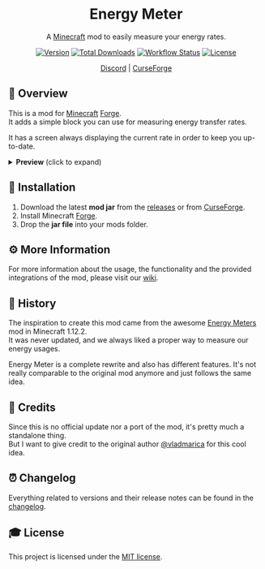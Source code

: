 <div align="center">
<h1>Energy Meter</h1>

A [Minecraft] mod to easily measure your energy rates.

[![Version][version_badge]][version_link]
[![Total Downloads][total_downloads_badge]][curseforge]
[![Workflow Status][workflow_status_badge]][workflow_status_link]
[![License][license_badge]][license]

[Discord] | [CurseForge]

</div>

## **📑 Overview**
This is a mod for [Minecraft] [Forge].<br>
It adds a simple block you can use for measuring energy transfer rates.

It has a screen always displaying the current rate in order to keep you up-to-date.

<details>
    <summary>
        <strong>Preview</strong> (click to expand)
    </summary>

![preview](images/preview.png) ![gui](images/gui.png)
</details>


## **🔧 Installation**
1. Download the latest **mod jar** from the [releases] or from [CurseForge].
2. Install Minecraft [Forge].
3. Drop the **jar file** into your mods folder.


## **⚙ More Information**
For more information about the usage, the functionality and the provided integrations of the mod, please
visit our [wiki].


## **📕 History**
The inspiration to create this mod came from the awesome [Energy Meters] mod in Minecraft 1.12.2.<br>
It was never updated, and we always liked a proper way to measure our energy usages.

Energy Meter is a complete rewrite and also has different features. It's not really comparable to the original mod anymore and just follows the same idea.


## **📑 Credits**
Since this is no official update nor a port of the mod, it's pretty much a standalone thing.<br>
But I want to give credit to the original author [@vladmarica] for this cool idea.


## **⏰ Changelog**
Everything related to versions and their release notes can be found in the [changelog].


## **🎓 License**
This project is licensed under the [MIT license][license].


<!-- Badges -->
[version_badge]: https://img.shields.io/github/v/release/AlmostReliable/energymeter-forge?style=flat-square
[version_link]: https://github.com/AlmostReliable/energymeter-forge/releases/latest
[total_downloads_badge]: http://cf.way2muchnoise.eu/full_532169.svg?badge_style=flat
[workflow_status_badge]: https://img.shields.io/github/workflow/status/AlmostReliable/energymeter-forge/CI?style=flat-square
[workflow_status_link]: https://github.com/AlmostReliable/energymeter-forge/actions
[license_badge]: https://img.shields.io/github/license/AlmostReliable/energymeter-forge?style=flat-square

<!-- Links -->
[minecraft]: https://www.minecraft.net/
[discord]: https://discord.com/invite/ThFnwZCyYY
[curseforge]: https://www.curseforge.com/minecraft/mc-mods/energymeter
[forge]: http://files.minecraftforge.net/
[releases]: https://github.com/AlmostReliable/energymeter-forge/releases
[wiki]: https://github.com/AlmostReliable/energymeter-forge/wiki
[Energy Meters]: https://www.curseforge.com/minecraft/mc-mods/energy-meters
[@vladmarica]: https://github.com/vladmarica
[changelog]: CHANGELOG.md
[license]: LICENSE